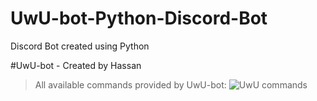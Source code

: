 # UwU-bot-Python-Discord-Bot
Discord Bot created using Python

#UwU-bot - Created by Hassan
>All available commands provided by UwU-bot:
![UwU commands](https://i.imgur.com/xHNEYBe.png)
